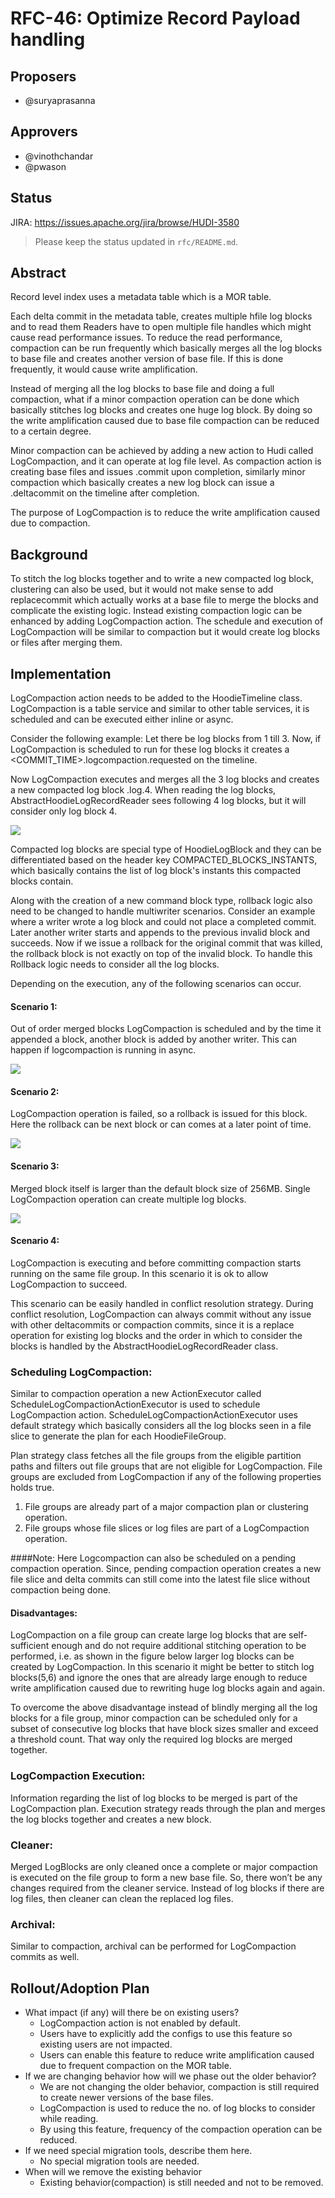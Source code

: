 <!--
  Licensed to the Apache Software Foundation (ASF) under one or more
  contributor license agreements.  See the NOTICE file distributed with
  this work for additional information regarding copyright ownership.
  The ASF licenses this file to You under the Apache License, Version 2.0
  (the "License"); you may not use this file except in compliance with
  the License.  You may obtain a copy of the License at

       http://www.apache.org/licenses/LICENSE-2.0

  Unless required by applicable law or agreed to in writing, software
  distributed under the License is distributed on an "AS IS" BASIS,
  WITHOUT WARRANTIES OR CONDITIONS OF ANY KIND, either express or implied.
  See the License for the specific language governing permissions and
  limitations under the License.
-->
# RFC-46: Optimize Record Payload handling

## Proposers

- @suryaprasanna

## Approvers
- @vinothchandar
- @pwason

## Status

JIRA: https://issues.apache.org/jira/browse/HUDI-3580

> Please keep the status updated in `rfc/README.md`.

## Abstract

Record level index uses a metadata table which is a MOR table.

Each delta commit in the metadata table, creates multiple hfile log blocks and to read 
them Readers have to open multiple file handles which might cause read performance issues. 
To reduce the read performance, compaction can be run frequently which basically merges all 
the log blocks to base file and creates another version of base file. 
If this is done frequently, it would cause write amplification.


Instead of merging all the log blocks to base file and doing a full compaction, 
what if a minor compaction operation can be done which basically stitches log blocks and creates one huge log block. 
By doing so the write amplification caused due to base file compaction can be reduced to a certain degree.


Minor compaction can be achieved by adding a new action to Hudi called LogCompaction, 
and it can operate at log file level. As compaction action is creating base files and issues .commit upon completion, 
similarly minor compaction which basically creates a new log block can issue a .deltacommit on the timeline after completion.

The purpose of LogCompaction is to reduce the write amplification caused due to compaction.


## Background

To stitch the log blocks together and to write a new compacted log block, clustering can also be used, 
but it would not make sense to add replacecommit which actually works at a base file to merge the blocks 
and complicate the existing logic. Instead existing compaction logic can be enhanced by adding LogCompaction action. 
The schedule and execution of LogCompaction will be similar to compaction but it would create log blocks or files after merging them.


## Implementation

LogCompaction action needs to be added to the HoodieTimeline class. 
LogCompaction is a table service and similar to other table services, 
it is scheduled and can be executed either inline or async.


Consider the following example: Let there be log blocks from 1 till 3. Now, 
if LogCompaction is scheduled to run for these log blocks it creates a 
<COMMIT_TIME>.logcompaction.requested on the timeline.


Now LogCompaction executes and merges all the 3 log blocks and creates a new compacted 
log block .log.4. When reading the log blocks, AbstractHoodieLogRecordReader sees 
following 4 log blocks, but it will consider only log block 4.

![](base_case.jpeg)


Compacted log blocks are special type of HoodieLogBlock and they can be differentiated 
based on the header key COMPACTED_BLOCKS_INSTANTS, which basically contains the list of
log block's instants this compacted blocks contain.


Along with the creation of a new command block type, rollback logic also need to be changed
to handle multiwriter scenarios. Consider an example where a writer wrote a log block and could 
not place a completed commit. Later another writer starts and appends to the previous invalid 
block and succeeds. Now if we issue a rollback for the original commit that was killed, 
the rollback block is not exactly on top of the invalid block. 
To handle this Rollback logic needs to consider all the log blocks.


Depending on the execution, any of the following scenarios can occur.
#### Scenario 1: 

Out of order merged blocks
LogCompaction is scheduled and by the time it appended a block, another block is added by another writer.
This can happen if logcompaction is running in async.

![](async_logcompaction_issues.jpeg)

#### Scenario 2:

LogCompaction operation is failed, so a rollback is issued for this block. Here the rollback can be next block or can
comes at a later point of time.

![](rollback_block_scenario.jpeg)

#### Scenario 3:

Merged block itself is larger than the default block size of 256MB. 
Single LogCompaction operation can create multiple log blocks.

![](huge_data_after_logcompaction_written_to_multiple_blocks.jpeg)

#### Scenario 4:

LogCompaction is executing and before committing compaction starts running on the same file group.
In this scenario it is ok to allow LogCompaction to succeed.

This scenario can be easily handled in conflict resolution strategy.
During conflict resolution, LogCompaction can always commit without any issue with other deltacommits or compaction commits, 
since it is a replace operation for existing log blocks and the order in which to consider the blocks is handled by the 
AbstractHoodieLogRecordReader class.

### Scheduling LogCompaction:

Similar to compaction operation a new ActionExecutor called ScheduleLogCompactionActionExecutor is used to schedule LogCompaction action. 
ScheduleLogCompactionActionExecutor uses default strategy which basically considers all the log blocks seen in a file slice to generate the plan for each HoodieFileGroup.

Plan strategy class fetches all the file groups from the eligible partition paths and filters out file groups that are not eligible for LogCompaction. File groups are excluded from LogCompaction if any of the following properties holds true.
1. File groups are already part of a major compaction plan or clustering operation.
2. File groups whose file slices or log files are part of a LogCompaction operation.

####Note:
Here Logcompaction can also be scheduled on a pending compaction operation. Since, pending compaction operation 
creates a new file slice and delta commits can still come into the latest file slice without compaction being done.


#### Disadvantages:

LogCompaction on a file group can create large log blocks that are self-sufficient enough and do not require additional stitching operation to be performed, i.e. as shown in the figure below larger log blocks can be created by LogCompaction. In this scenario it might be better to stitch log blocks(5,6) and ignore the ones that are already large enough to reduce write amplification caused due to rewriting huge log blocks again and again.

To overcome the above disadvantage instead of blindly merging all the log blocks for a file group, minor compaction can be scheduled only for a subset of consecutive log blocks that have block sizes smaller and exceed a threshold count. That way only the required log blocks are merged together.


### LogCompaction Execution:
Information regarding the list of log blocks to be merged is part of the LogCompaction plan. 
Execution strategy reads through the plan and merges the log blocks together and creates a new block.

### Cleaner:
Merged LogBlocks are only cleaned once a complete or major compaction is executed on the file group to form a new base file. So, there won’t be any changes required from the cleaner service. Instead of log blocks if there are log files, then cleaner can clean the replaced log files.

### Archival:
Similar to compaction, archival can be performed for LogCompaction commits as well.

## Rollout/Adoption Plan

- What impact (if any) will there be on existing users?
  - LogCompaction action is not enabled by default.
  - Users have to explicitly add the configs to use this feature so existing users are not impacted.
  - Users can enable this feature to reduce write amplification caused due to frequent compaction on the MOR table.
- If we are changing behavior how will we phase out the older behavior?
    - We are not changing the older behavior, compaction is still required to create newer versions of the base files.
  - LogCompaction is used to reduce the no. of log blocks to consider while reading.
  - By using this feature, frequency of the compaction operation can be reduced.
- If we need special migration tools, describe them here.
    - No special migration tools are needed.
- When will we remove the existing behavior
    - Existing behavior(compaction) is still needed and not to be removed.

